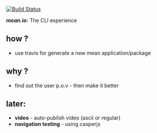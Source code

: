 [![Build Status](https://travis-ci.org/brownman/meanio_user_experience.svg?branch=master)](https://travis-ci.org/brownman/meanio_user_experience)

***mean.io:*** The CLI experience

how ?
----
- use travis for generate a new mean application/package





why ?
----
-  find out the user p.o.v - then make it better




later:
----
-  **video** - auto-publish video (ascii or regular)
- **navigation testing** -  using casperjs
